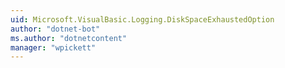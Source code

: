```yaml
---
uid: Microsoft.VisualBasic.Logging.DiskSpaceExhaustedOption
author: "dotnet-bot"
ms.author: "dotnetcontent"
manager: "wpickett"
---
```

